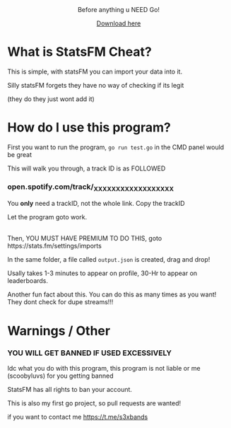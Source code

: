 


<div align="center">
Before anything u NEED Go!

<a href="https://go.dev/dl/"> Download here </a>

</div>



# What is StatsFM Cheat?

This is simple, with statsFM you can import your data into it. 

Silly statsFM forgets they have no way of checking if its legit 

(they do they just wont add it) 

# How do I use this program?

First you want to run the program, `go run test.go` in the CMD panel would be great

This will walk you through, a track ID is as FOLLOWED

### open.spotify.com/track/<sub>**XXXXXXXXXXXXXXXXXX**</sub>

You **only** need a trackID, not the whole link. Copy the trackID

Let the program goto work.

<br>
Then, YOU MUST HAVE PREMIUM TO DO THIS, goto https://stats.fm/settings/imports

In the same folder, a file called `output.json` is created, drag and drop! 

Usally takes 1-3 minutes to appear on profile, 30-Hr to appear on leaderboards.

Another fun fact about this. You can do this as many times as you want! They dont check for
dupe streams!!!

# Warnings / Other

### YOU WILL GET BANNED IF USED EXCESSIVELY

Idc what you do with this program, this program is not liable or me (scoobyluvs) for you getting banned

StatsFM has all rights to ban your account.

This is also my first go project, so pull requests are wanted! 

if you want to contact me https://t.me/s3xbands






